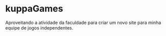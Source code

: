 # kuppaGames
Aproveitando a atividade da faculdade para criar um novo site para minha equipe de jogos independentes.
